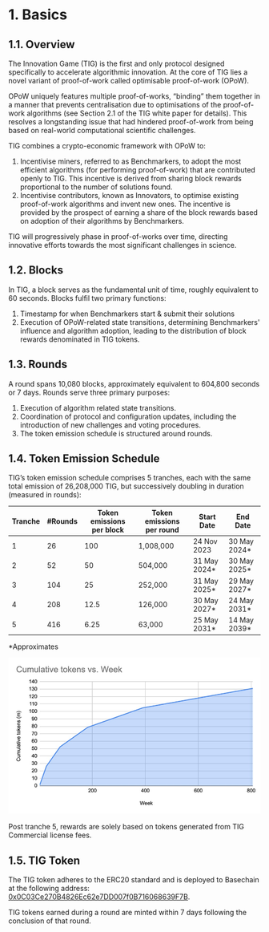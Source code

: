# 1. Basics

## 1.1. Overview

The Innovation Game (TIG) is the first and only protocol designed specifically to accelerate algorithmic innovation. At the core of TIG lies a novel variant of proof-of-work called optimisable proof-of-work (OPoW).

OPoW uniquely features multiple proof-of-works, “binding” them together in a manner that prevents centralisation due to optimisations of the proof-of-work algorithms (see Section 2.1 of the TIG white paper for details). This resolves a longstanding issue that had hindered proof-of-work from being based on real-world computational scientific challenges.

TIG combines a crypto-economic framework with OPoW to:

1. Incentivise miners, referred to as Benchmarkers, to adopt the most efficient algorithms (for performing proof-of-work) that are contributed openly to TIG. This incentive is derived from sharing block rewards proportional to the number of solutions found.
2. Incentivise contributors, known as Innovators, to optimise existing proof-of-work algorithms and invent new ones. The incentive is provided by the prospect of earning a share of the block rewards based on adoption of their algorithms by Benchmarkers.

TIG will progressively phase in proof-of-works over time, directing innovative efforts towards the most significant challenges in science.

## 1.2. Blocks

In TIG, a block serves as the fundamental unit of time, roughly equivalent to 60 seconds. Blocks fulfil two primary functions:

1. Timestamp for when Benchmarkers start & submit their solutions
2. Execution of OPoW-related state transitions, determining Benchmarkers' influence and algorithm adoption, leading to the distribution of block rewards denominated in TIG tokens.

## 1.3. Rounds

A round spans 10,080 blocks, approximately equivalent to 604,800 seconds or 7 days. Rounds serve three primary purposes:

1. Execution of algorithm related state transitions.
2. Coordination of protocol and configuration updates, including the introduction of new challenges and voting procedures.
3. The token emission schedule is structured around rounds.

## 1.4. Token Emission Schedule

TIG’s token emission schedule comprises 5 tranches, each with the same total emission of 26,208,000 TIG, but successively doubling in duration (measured in rounds):

| **Tranche** | **#Rounds** | **Token emissions per block** | **Token emissions per round** | **Start Date** | **End Date** |
| --- | --- | --- | --- | --- | --- |
| 1   | 26  | 100 | 1,008,000 | 24 Nov 2023 | 30 May 2024\* |
| 2   | 52  | 50  | 504,000 | 31 May 2024\* | 30 May 2025\* |
| 3   | 104 | 25  | 252,000 | 31 May 2025\* | 29 May 2027\* |
| 4   | 208 | 12.5 | 126,000 | 30 May 2027\* | 24 May 2031\* |
| 5   | 416 | 6.25 | 63,000 | 25 May 2031\* | 14 May 2039\* |

\*Approximates

![Cumulative token emissions schedule](../images/emissions_schedule.jpg)

Post tranche 5, rewards are solely based on tokens generated from TIG Commercial license fees.

## 1.5. TIG Token

The TIG token adheres to the ERC20 standard and is deployed to Basechain at the following address: [0x0C03Ce270B4826Ec62e7DD007f0B716068639F7B](https://basescan.org/token/0x0C03Ce270B4826Ec62e7DD007f0B716068639F7B).

TIG tokens earned during a round are minted within 7 days following the conclusion of that round.
